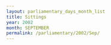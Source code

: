 ```yaml
---
layout: parliamentary_days_month_list
title: Sittings
year: 2002
month: SEPTEMBER
permalink: /parliamentary/2002/Sep/
---
```


